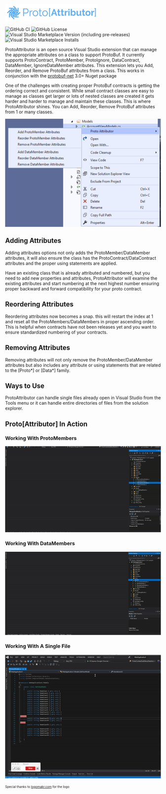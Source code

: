 ![ProtoAttributor](https://github.com/d1820/proto-attributor/blob/main/visual-studio/ProtoAttributor/logo.png?raw=true)

![GitHub CI](https://img.shields.io/github/actions/workflow/status/d1820/proto-attributor/dotnet.yml)
![GitHub License](https://img.shields.io/github/license/d1820/proto-attributor)
![Visual Studio Marketplace Version (including pre-releases)](https://img.shields.io/visual-studio-marketplace/v/DanTurco.ProtoAttributor2022)
![Visual Studio Marketplace Installs](https://img.shields.io/visual-studio-marketplace/i/DanTurco.ProtoAttributor2022)


ProtoAttributor is an open source Visual Studio extension that can manage the appropriate attributes on a class to support ProtoBuf.
It currently supports ProtoContract, ProtoMember, ProtoIgnore, DataContract, DataMember, IgnoreDataMember attributes. This extension lets you Add, Reorder, and Remove ProtoBuf attributes from a class.
This works in conjunction with the [protobuf-net](https://github.com/protobuf-net/protobuf-net) 3.0+ Nuget package


One of the challenges with creating proper ProtoBuf contracts is getting the ordering correct and consistent.
While small contract classes are easy to manage as classes get larger or lots of nested classes are created it gets harder and harder to manage and maintain these classes.
This is where ProtoAttributor shines. You can Add, Reorder, Remove ProtoBuf attributes from 1 or many classes.

![Preview](https://github.com/d1820/proto-attributor/blob/main/visual-studio/ProtoAttributor/ProtoImagePreview.jpg?raw=true)

## Adding Attributes

Adding attributes options not only adds the ProtoMember/DataMember attributes, it will also ensure the class has the ProtoContract/DataContract attributes and the proper using statements are applied.

Have an existing class that is already attributed and numbered, but you need to add new properties and attributes, ProtoAttributor will examine the existing attributes and start numbering at the next highest number ensuring proper backward and forward compatibility for your proto contract.

## Reordering Attributes

Reordering attributes now becomes a snap. this will restart the index at 1 and reset all the ProtoMembers/DataMembers in proper ascending order.
This is helpful when contracts have not been releases yet and you want to ensure standardized numbering of your contracts.

## Removing Attributes

Removing attributes will not only remove the ProtoMember/DataMember attributes but also includes any attribute or using statements that are related to the [Proto*] or [Data*] family.

## Ways to Use

ProtoAttributor can handle single files already open in Visual Studio from the Tools menu or it can handle entire directories of files from the solution explorer.

## Proto[Attributor] In Action

### Working With ProtoMembers

![alt ProtoContractVideo](https://github.com/d1820/proto-attributor/blob/main/visual-studio/ProtoAttributor/Resources/ProtoContractVideo.gif?raw=true)

### Working With DataMembers

![alt DataContractVideo](https://github.com/d1820/proto-attributor/blob/main/visual-studio/ProtoAttributor/Resources/DataContractVideo.gif?raw=true)


### Working With A Single File

![alt SinglePageProtoActions](https://github.com/d1820/proto-attributor/blob/main/visual-studio/ProtoAttributor/Resources/SinglePageProtoActions.gif?raw=true)



<span style="font-size:10px;">
Special thanks to <a href="https://logomakr.com/">logomakr.com</a> for the logo
</span>
